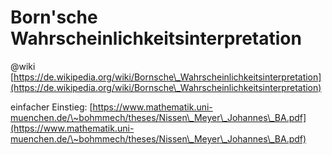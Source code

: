 # Born'sche Wahrscheinlichkeitsinterpretation

@wiki [https://de.wikipedia.org/wiki/Bornsche\_Wahrscheinlichkeitsinterpretation](https://de.wikipedia.org/wiki/Bornsche\_Wahrscheinlichkeitsinterpretation)

einfacher Einstieg: [https://www.mathematik.uni-muenchen.de/\~bohmmech/theses/Nissen\_Meyer\_Johannes\_BA.pdf](https://www.mathematik.uni-muenchen.de/\~bohmmech/theses/Nissen\_Meyer\_Johannes\_BA.pdf)
